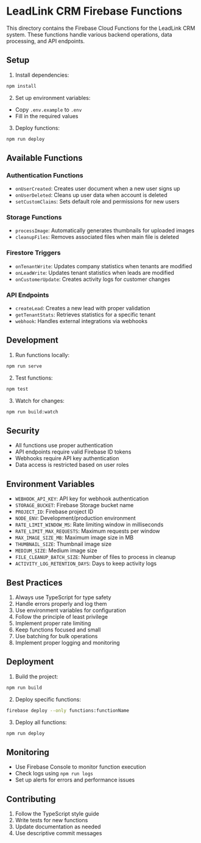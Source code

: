 # LeadLink CRM Firebase Functions

This directory contains the Firebase Cloud Functions for the LeadLink CRM system. These functions handle various backend operations, data processing, and API endpoints.

## Setup

1. Install dependencies:
```bash
npm install
```

2. Set up environment variables:
- Copy `.env.example` to `.env`
- Fill in the required values

3. Deploy functions:
```bash
npm run deploy
```

## Available Functions

### Authentication Functions
- `onUserCreated`: Creates user document when a new user signs up
- `onUserDeleted`: Cleans up user data when account is deleted
- `setCustomClaims`: Sets default role and permissions for new users

### Storage Functions
- `processImage`: Automatically generates thumbnails for uploaded images
- `cleanupFiles`: Removes associated files when main file is deleted

### Firestore Triggers
- `onTenantWrite`: Updates company statistics when tenants are modified
- `onLeadWrite`: Updates tenant statistics when leads are modified
- `onCustomerUpdate`: Creates activity logs for customer changes

### API Endpoints
- `createLead`: Creates a new lead with proper validation
- `getTenantStats`: Retrieves statistics for a specific tenant
- `webhook`: Handles external integrations via webhooks

## Development

1. Run functions locally:
```bash
npm run serve
```

2. Test functions:
```bash
npm test
```

3. Watch for changes:
```bash
npm run build:watch
```

## Security

- All functions use proper authentication
- API endpoints require valid Firebase ID tokens
- Webhooks require API key authentication
- Data access is restricted based on user roles

## Environment Variables

- `WEBHOOK_API_KEY`: API key for webhook authentication
- `STORAGE_BUCKET`: Firebase Storage bucket name
- `PROJECT_ID`: Firebase project ID
- `NODE_ENV`: Development/production environment
- `RATE_LIMIT_WINDOW_MS`: Rate limiting window in milliseconds
- `RATE_LIMIT_MAX_REQUESTS`: Maximum requests per window
- `MAX_IMAGE_SIZE_MB`: Maximum image size in MB
- `THUMBNAIL_SIZE`: Thumbnail image size
- `MEDIUM_SIZE`: Medium image size
- `FILE_CLEANUP_BATCH_SIZE`: Number of files to process in cleanup
- `ACTIVITY_LOG_RETENTION_DAYS`: Days to keep activity logs

## Best Practices

1. Always use TypeScript for type safety
2. Handle errors properly and log them
3. Use environment variables for configuration
4. Follow the principle of least privilege
5. Implement proper rate limiting
6. Keep functions focused and small
7. Use batching for bulk operations
8. Implement proper logging and monitoring

## Deployment

1. Build the project:
```bash
npm run build
```

2. Deploy specific functions:
```bash
firebase deploy --only functions:functionName
```

3. Deploy all functions:
```bash
npm run deploy
```

## Monitoring

- Use Firebase Console to monitor function execution
- Check logs using `npm run logs`
- Set up alerts for errors and performance issues

## Contributing

1. Follow the TypeScript style guide
2. Write tests for new functions
3. Update documentation as needed
4. Use descriptive commit messages 